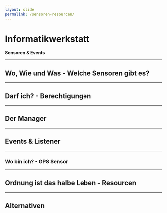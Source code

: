 ```yaml
---
layout: slide
permalink: /sensoren-resourcen/
---
```


# Informatikwerkstatt
__Sensoren & Events__

---

## Wo, Wie und Was - Welche Sensoren gibt es?

---

## Darf ich? - Berechtigungen


---

## Der Manager

---

## Events & Listener

---

### Wo bin ich? - GPS Sensor

---

## Ordnung ist das halbe Leben - Resourcen

---

## Alternativen
